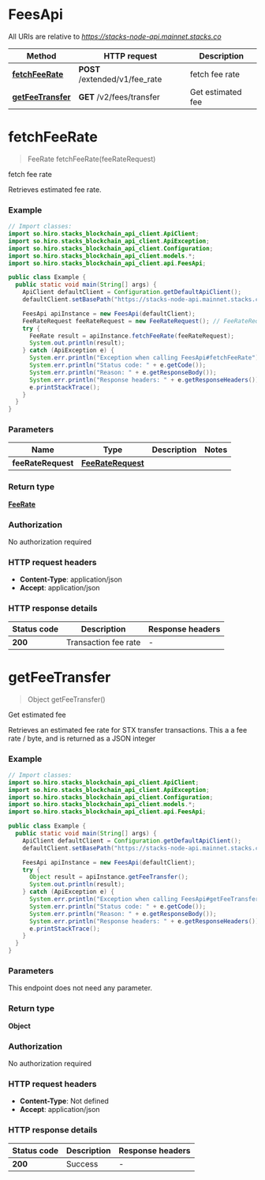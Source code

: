 # FeesApi

All URIs are relative to *https://stacks-node-api.mainnet.stacks.co*

Method | HTTP request | Description
------------- | ------------- | -------------
[**fetchFeeRate**](FeesApi.md#fetchFeeRate) | **POST** /extended/v1/fee_rate | fetch fee rate
[**getFeeTransfer**](FeesApi.md#getFeeTransfer) | **GET** /v2/fees/transfer | Get estimated fee


<a name="fetchFeeRate"></a>
# **fetchFeeRate**
> FeeRate fetchFeeRate(feeRateRequest)

fetch fee rate

Retrieves estimated fee rate.

### Example
```java
// Import classes:
import so.hiro.stacks_blockchain_api_client.ApiClient;
import so.hiro.stacks_blockchain_api_client.ApiException;
import so.hiro.stacks_blockchain_api_client.Configuration;
import so.hiro.stacks_blockchain_api_client.models.*;
import so.hiro.stacks_blockchain_api_client.api.FeesApi;

public class Example {
  public static void main(String[] args) {
    ApiClient defaultClient = Configuration.getDefaultApiClient();
    defaultClient.setBasePath("https://stacks-node-api.mainnet.stacks.co");

    FeesApi apiInstance = new FeesApi(defaultClient);
    FeeRateRequest feeRateRequest = new FeeRateRequest(); // FeeRateRequest | 
    try {
      FeeRate result = apiInstance.fetchFeeRate(feeRateRequest);
      System.out.println(result);
    } catch (ApiException e) {
      System.err.println("Exception when calling FeesApi#fetchFeeRate");
      System.err.println("Status code: " + e.getCode());
      System.err.println("Reason: " + e.getResponseBody());
      System.err.println("Response headers: " + e.getResponseHeaders());
      e.printStackTrace();
    }
  }
}
```

### Parameters

Name | Type | Description  | Notes
------------- | ------------- | ------------- | -------------
 **feeRateRequest** | [**FeeRateRequest**](FeeRateRequest.md)|  |

### Return type

[**FeeRate**](FeeRate.md)

### Authorization

No authorization required

### HTTP request headers

 - **Content-Type**: application/json
 - **Accept**: application/json

### HTTP response details
| Status code | Description | Response headers |
|-------------|-------------|------------------|
**200** | Transaction fee rate |  -  |

<a name="getFeeTransfer"></a>
# **getFeeTransfer**
> Object getFeeTransfer()

Get estimated fee

Retrieves an estimated fee rate for STX transfer transactions. This a a fee rate / byte, and is returned as a JSON integer

### Example
```java
// Import classes:
import so.hiro.stacks_blockchain_api_client.ApiClient;
import so.hiro.stacks_blockchain_api_client.ApiException;
import so.hiro.stacks_blockchain_api_client.Configuration;
import so.hiro.stacks_blockchain_api_client.models.*;
import so.hiro.stacks_blockchain_api_client.api.FeesApi;

public class Example {
  public static void main(String[] args) {
    ApiClient defaultClient = Configuration.getDefaultApiClient();
    defaultClient.setBasePath("https://stacks-node-api.mainnet.stacks.co");

    FeesApi apiInstance = new FeesApi(defaultClient);
    try {
      Object result = apiInstance.getFeeTransfer();
      System.out.println(result);
    } catch (ApiException e) {
      System.err.println("Exception when calling FeesApi#getFeeTransfer");
      System.err.println("Status code: " + e.getCode());
      System.err.println("Reason: " + e.getResponseBody());
      System.err.println("Response headers: " + e.getResponseHeaders());
      e.printStackTrace();
    }
  }
}
```

### Parameters
This endpoint does not need any parameter.

### Return type

**Object**

### Authorization

No authorization required

### HTTP request headers

 - **Content-Type**: Not defined
 - **Accept**: application/json

### HTTP response details
| Status code | Description | Response headers |
|-------------|-------------|------------------|
**200** | Success |  -  |

